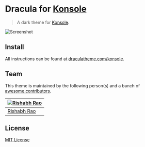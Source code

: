 # Dracula for [Konsole](https://konsole.kde.org)

> A dark theme for [Konsole](https://konsole.kde.org).

![Screenshot](https://draculatheme.com/assets/img/screenshots/konsole.png)

## Install

All instructions can be found at [draculatheme.com/konsole](https://draculatheme.com/konsole).

## Team

This theme is maintained by the following person(s) and a bunch of [awesome contributors](https://github.com/dracula/konsole/graphs/contributors).

[![Rishabh Rao](https://avatars0.githubusercontent.com/u/342789?v=3&s=70)](https://github.com/rishabhsrao) |
--- |
[Rishabh Rao](https://github.com/rishabhsrao) |

## License

[MIT License](./LICENSE)
